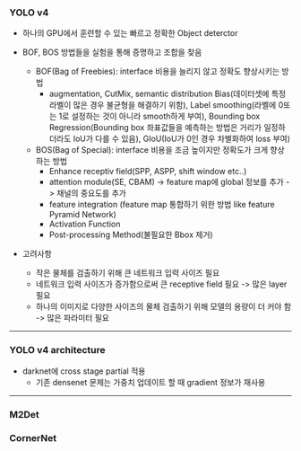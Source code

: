 ### YOLO v4
- 하나의 GPU에서 훈련할 수 있는 빠르고 정확한 Object deterctor
- BOF, BOS 방법들을 실험을 통해 증명하고 조합을 찾음
    - BOF(Bag of Freebies): interface 비용을 늘리지 않고 정확도 향상시키는 방법
        - augmentation, CutMix, semantic distribution Bias(데이터셋에 특정 라벨이 많은 경우 불균형을 해결하기 위함), Label smoothing(라벨에 0또는 1로 설정하는 것이 아니라 smooth하게 부여), Bounding box Regression(Bounding box 좌표값들을 예측하는 방법은 거리가 일정하더라도 IoU가 다를 수 있음), GIoU(IoU가 0인 경우 차별화하여 loss 부여)  
    - BOS(Bag of Special): interface 비용을 조금 높이지만 정확도가 크게 향상하는 방법
        - Enhance receptiv field(SPP, ASPP, shift window etc..)
        - attention module(SE, CBAM) -> feature map에 global 정보를 추가 -> 채널의 중요도를 추가
        - feature integration (feature map 통합하기 위한 방법 like feature Pyramid Network)
        - Activation Function
        - Post-processing Method(불필요한 Bbox 제거)

- 고려사항
    - 작은 물체를 검출하기 위해 큰 네트워크 입력 사이즈 필요
    - 네트워크 입력 사이즈가 증가함으로써 큰 receptive field 필요 -> 많은 layer 필요
    - 하나의 이미지로 다양한 사이즈의 물체 검출하기 위해 모델의 용량이 더 커야 함 -> 많은 파라미터 필요

---
### YOLO v4 architecture
- darknet에 cross stage partial 적용
    - 기존 densenet 문제는 가중치 업데이트 할 때 gradient 정보가 재사용
---

### M2Det
### CornerNet